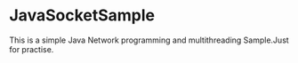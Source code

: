 # JavaSocketSample
This is a simple Java Network programming and multithreading Sample.Just for practise.
